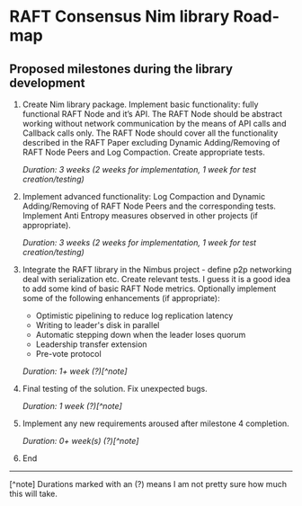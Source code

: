 # RAFT Consensus Nim library Road-map

## Proposed milestones during the library development

1. Create Nim library package. Implement basic functionality: fully functional RAFT Node and it’s API. The RAFT Node should be abstract working without network communication by the means of API calls and Callback calls only. The RAFT Node should cover all the functionality described in the RAFT Paper excluding Dynamic Adding/Removing of RAFT Node Peers and Log Compaction. Create appropriate tests.

    *Duration: 3 weeks (2 weeks for implementation, 1 week for test creation/testing)*

2. Implement advanced functionality: Log Compaction and Dynamic Adding/Removing of RAFT Node Peers and the corresponding tests. Implement Anti Entropy measures observed in other projects (if appropriate).
    
    *Duration: 3 weeks (2 weeks for implementation, 1 week for test creation/testing)*

3. Integrate the RAFT library in the Nimbus project - define p2p networking deal with serialization etc. Create relevant tests.  I guess it is a good idea to add some kind of basic RAFT Node metrics. Optionally implement some of the following enhancements (if appropriate):
    - Optimistic pipelining to reduce log replication latency
    - Writing to leader's disk in parallel
    - Automatic stepping down when the leader loses quorum
    - Leadership transfer extension
    - Pre-vote protocol
    
    *Duration: 1+ week (?)[^note]*

4. Final testing of the solution. Fix unexpected bugs.
    
    *Duration: 1 week (?)[^note]*

5. Implement any new requirements aroused after milestone 4 completion.
    
    *Duration: 0+ week(s) (?)[^note]*

6. End

---
[^note] Durations marked with an (?) means I am not pretty sure how much this will take.
